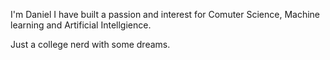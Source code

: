 I'm Daniel
I have built a passion and interest for
Comuter Science, Machine learning and Artificial Intellgience.

Just a college nerd with some dreams. 



<!---
Danster23/Danster23 is a ✨ special ✨ repository because its `README.md` (this file) appears on your GitHub profile.
You can click the Preview link to take a look at your changes.
--->
